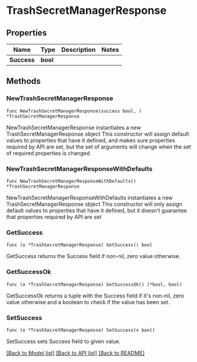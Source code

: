 # TrashSecretManagerResponse

## Properties

Name | Type | Description | Notes
------------ | ------------- | ------------- | -------------
**Success** | **bool** |  | 

## Methods

### NewTrashSecretManagerResponse

`func NewTrashSecretManagerResponse(success bool, ) *TrashSecretManagerResponse`

NewTrashSecretManagerResponse instantiates a new TrashSecretManagerResponse object
This constructor will assign default values to properties that have it defined,
and makes sure properties required by API are set, but the set of arguments
will change when the set of required properties is changed

### NewTrashSecretManagerResponseWithDefaults

`func NewTrashSecretManagerResponseWithDefaults() *TrashSecretManagerResponse`

NewTrashSecretManagerResponseWithDefaults instantiates a new TrashSecretManagerResponse object
This constructor will only assign default values to properties that have it defined,
but it doesn't guarantee that properties required by API are set

### GetSuccess

`func (o *TrashSecretManagerResponse) GetSuccess() bool`

GetSuccess returns the Success field if non-nil, zero value otherwise.

### GetSuccessOk

`func (o *TrashSecretManagerResponse) GetSuccessOk() (*bool, bool)`

GetSuccessOk returns a tuple with the Success field if it's non-nil, zero value otherwise
and a boolean to check if the value has been set.

### SetSuccess

`func (o *TrashSecretManagerResponse) SetSuccess(v bool)`

SetSuccess sets Success field to given value.



[[Back to Model list]](../README.md#documentation-for-models) [[Back to API list]](../README.md#documentation-for-api-endpoints) [[Back to README]](../README.md)


